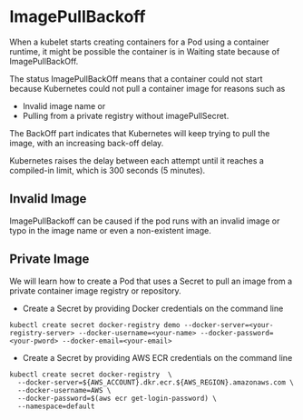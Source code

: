 # ImagePullBackoff
When a kubelet starts creating containers for a Pod using a container runtime, it might be possible the container is in Waiting state because of ImagePullBackOff.

The status ImagePullBackOff means that a container could not start because Kubernetes could not pull a container image for reasons such as

* Invalid image name or
* Pulling from a private registry without imagePullSecret.
  
The BackOff part indicates that Kubernetes will keep trying to pull the image, with an increasing back-off delay.

Kubernetes raises the delay between each attempt until it reaches a compiled-in limit, which is 300 seconds (5 minutes).

## Invalid Image
ImagePullBackoff can be caused if the pod runs with an invalid image or typo in the image name or even a non-existent image.

## Private Image
We will learn how to create a Pod that uses a Secret to pull an image from a private container image registry or repository.

* Create a Secret by providing Docker credentials on the command line
```
kubectl create secret docker-registry demo --docker-server=<your-registry-server> --docker-username=<your-name> --docker-password=<your-pword> --docker-email=<your-email>
```
* Create a Secret by providing AWS ECR credentials on the command line
```
kubectl create secret docker-registry  \
  --docker-server=${AWS_ACCOUNT}.dkr.ecr.${AWS_REGION}.amazonaws.com \
  --docker-username=AWS \
  --docker-password=$(aws ecr get-login-password) \
  --namespace=default
```

